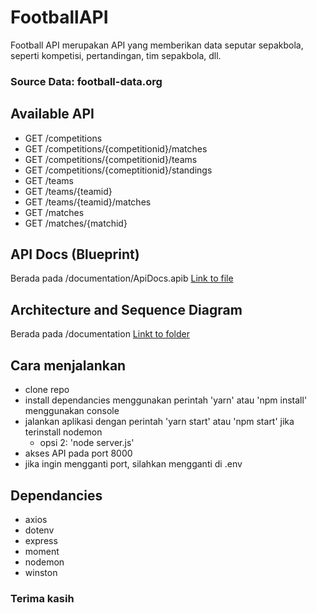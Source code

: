 # FootballAPI 

Football API merupakan API yang memberikan data seputar sepakbola, seperti kompetisi, pertandingan, tim sepakbola, dll. 
### Source Data: football-data.org

## Available API
- GET /competitions
- GET /competitions/{competitionid}/matches
- GET /competitions/{competitionid}/teams
- GET /competitions/{comeptitionid}/standings
- GET /teams
- GET /teams/{teamid}
- GET /teams/{teamid}/matches
- GET /matches
- GET /matches/{matchid}

## API Docs (Blueprint)
Berada pada /documentation/ApiDocs.apib
[Link to file](https://github.com/andikaadhi/FootballAPI/blob/master/documentation/ApiDocs.apib)

## Architecture and Sequence Diagram 
Berada pada /documentation
[Linkt to folder](https://github.com/andikaadhi/FootballAPI/blob/master/documentation)


## Cara menjalankan
+ clone repo
+ install dependancies menggunakan perintah 'yarn' atau 'npm install' menggunakan console
+ jalankan aplikasi dengan perintah 'yarn start' atau 'npm start' jika terinstall nodemon
   - opsi 2: 'node server.js'
+ akses API pada port 8000
+ jika ingin mengganti port, silahkan mengganti di .env

## Dependancies
+ axios
+ dotenv
+ express
+ moment
+ nodemon
+ winston

### Terima kasih
